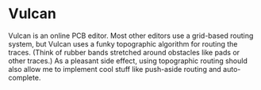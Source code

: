Vulcan
==================

Vulcan is an online PCB editor. Most other editors use a grid-based routing system, but Vulcan uses a funky topographic 
algorithm for routing the traces. (Think of rubber bands stretched around obstacles like pads or other traces.) As a 
pleasant side effect, using topographic routing should also allow me to implement cool stuff like push-aside routing 
and auto-complete. 
